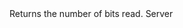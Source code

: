 <function name="GetNumBitsRead" parent="bf_read" type="classfunc">
	<description>
		Returns the number of bits read.
	</description>
	<realm>Server</realm>
	<rets>
		<ret name="bits" type="number"></ret>
	</rets>
</function>